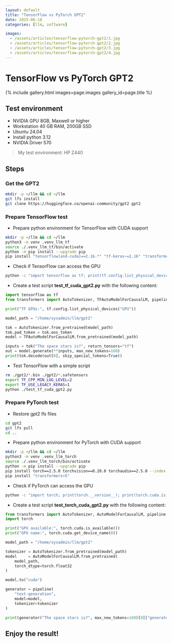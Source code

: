 ```yaml
---
layout: default
title: "TensorFlow vs PyTorch GPT2"
date: 2025-06-18
categories: [llm, software]

images:
  - /assets/articles/tensorflow-pytorch-gpt2/1.jpg
  - /assets/articles/tensorflow-pytorch-gpt2/2.jpg
  - /assets/articles/tensorflow-pytorch-gpt2/3.jpg
  - /assets/articles/tensorflow-pytorch-gpt2/4.jpg
---
```


# TensorFlow vs PyTorch GPT2

{% include gallery.html images=page.images gallery_id=page.title %}

## Test environment 
- NVIDIA GPU 8GB, Maxwell or higher
- Workstation 40 GB RAM, 200GB SSD
- Ubuntu 24.04
- Install python 3.12
- NVIDIA Driver 570

> My test environment: HP Z440

## Steps

### Get the GPT2

```bash
mkdir -p ~/llm && cd ~/llm
git lfs install
git clone https://huggingface.co/openai-community/gpt2 gpt2
```

### Prepare TensorFlow test

- Prepare python environment for TensorFlow with CUDA support

```bash
mkdir -p ~/llm && cd ~/llm
python3 -m venv .venv_llm_tf
source ./.venv_llm_tf/bin/activate
python -m pip install --upgrade pip
pip install "tensorflow[and-cuda]==2.16.*" "tf-keras~=2.16" "transformers<5"
```
- Check if TensorFlow can access the GPU

```bash
python -c "import tensorflow as tf; print(tf.config.list_physical_devices('GPU'))"
```

- Create a test script **test_tf_cuda_gpt2.py** with the following content:

```python
import tensorflow as tf
from transformers import AutoTokenizer, TFAutoModelForCausalLM, pipeline

print("TF GPUs:", tf.config.list_physical_devices("GPU"))

model_path = "/home/sysadmin/llm/gpt2"

tok = AutoTokenizer.from_pretrained(model_path)
tok.pad_token = tok.eos_token 
model = TFAutoModelForCausalLM.from_pretrained(model_path)

inputs = tok("The space stars is?", return_tensors="tf")
out = model.generate(**inputs, max_new_tokens=160)
print(tok.decode(out[0], skip_special_tokens=True))

```
- Test TensorFlow with a simple script

```bash
rm ./gpt2/*.bin ./gpt2/*.safetensors
export TF_CPP_MIN_LOG_LEVEL=2
export TF_USE_LEGACY_KERAS=1
python ./test_tf_cuda_gpt2.py
```

### Prepare PyTorch test

- Restore gpt2 lfs files

```bash
cd gpt2
git lfs pull
cd ..
```

- Prepare python environment for PyTorch with CUDA support

```bash
mkdir -p ~/llm && cd ~/llm
python3 -m venv .venv_llm_torch
source ./.venv_llm_torch/bin/activate
python -m pip install --upgrade pip
pip install torch==2.5.0 torchvision==0.20.0 torchaudio==2.5.0 --index-url https://download.pytorch.org/whl/cu124
pip install "transformers<5"
```
- Check if PyTorch can access the GPU

```bash
python -c "import torch; print(torch.__version__); print(torch.cuda.is_available());print(torch.cuda.get_device_name(0));"
```
- Create a test script **test_torch_cuda_gpt2.py** with the following content:

```python
from transformers import AutoTokenizer, AutoModelForCausalLM, pipeline
import torch

print("GPU available:", torch.cuda.is_available())
print("GPU name:", torch.cuda.get_device_name(0))

model_path = "/home/sysadmin/llm/gpt2"

tokenizer = AutoTokenizer.from_pretrained(model_path)
model     = AutoModelForCausalLM.from_pretrained(
    model_path,
    torch_dtype=torch.float32
)

model.to("cuda")

generator = pipeline(
    "text-generation",
    model=model,
    tokenizer=tokenizer
)

print(generator("The space stars is?", max_new_tokens=160)[0]["generated_text"])
```
## Enjoy the result!
